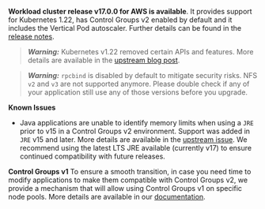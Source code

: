 **Workload cluster release v17.0.0 for AWS is available**. It provides support for Kubernetes 1.22, has Control Groups v2 enabled by default and it includes the Vertical Pod autoscaler. Further details can be found in the [release notes](https://docs.giantswarm.io/changes/workload-cluster-releases-aws/releases/aws-v17.0.0/).

> **_Warning:_** Kubernetes v1.22 removed certain APIs and features. More details are available in the [upstream blog post](https://kubernetes.io/blog/2021/07/14/upcoming-changes-in-kubernetes-1-22/).

> **_Warning:_** `rpcbind` is disabled by default to mitigate security risks. NFS `v2` and `v3` are not supported anymore. Please double check if any of your application still use any of those versions before you upgrade.

**Known Issues**
- Java applications are unable to identify memory limits when using a `JRE` prior to v15 in a Control Groups v2 environment. Support was added in `JRE` v15 and later. More details are available in the [upstream issue](https://bugs.openjdk.java.net/browse/JDK-8230305). We recommend using the latest LTS JRE available (currently v17) to ensure continued compatibility with future releases.

**Control Groups v1**
To ensure a smooth transition, in case you need time to modify applications to make them compatible with Control Groups v2, we provide a mechanism that will allow using Control Groups v1 on specific node pools. More details are available in our [documentation](https://docs.giantswarm.io/advanced/forcing-cgroupsv1/).
